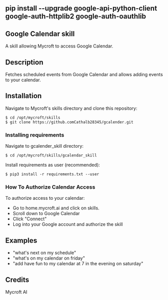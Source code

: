## pip install --upgrade google-api-python-client google-auth-httplib2 google-auth-oauthlib

## Google Calendar skill
A skill allowing Mycroft to access Google Calendar.

## Description
Fetches scheduled events from Google Calendar and allows adding events to your calendar.

## Installation
Navigate to Mycroft's skills directory and clone this repository:

    $ cd /opt/mycroft/skills
    $ git clone https://github.comCathalb28345/gcalender.git

### Installing requirements
Navigate to gcalender_skill directory:

    $ cd /opt/mycroft/skills/gcalendar_skill

Install requirements as user (recommended):

    $ pip3 install -r requirements.txt --user

### How To Authorize Calendar Access
To authorize access to your calendar:
- Go to home.mycroft.ai and click on skills.
- Scroll down to Google Calendar
- Click "Connect"
- Log into your Google account and authorize the skill

## Examples
* "what's next on my schedule"
* "what's on my calendar on friday"
* "add have fun to my calendar at 7 in the evening on saturday"

## Credits
Mycroft AI
